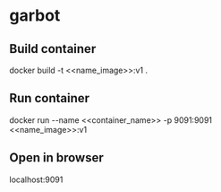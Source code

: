 # garbot

## Build container
docker build -t <<name_image>>:v1 .
## Run container
docker run --name <<container_name>> -p 9091:9091 <<name_image>>:v1

## Open in browser
localhost:9091
